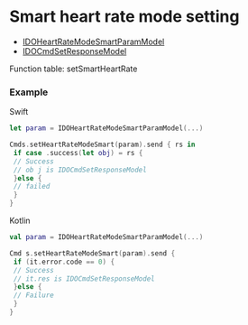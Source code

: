 # Smart heart rate mode setting
* [IDOHeartRateModeSmartParamModel](../model/IDOHeartRateModeSmartParamModel.md)
* [IDOCmdSetResponseModel](../model/IDOCmdSetResponseModel.md)

Function table: setSmartHeartRate



### Example

Swift
```swift
let param = IDOHeartRateModeSmartParamModel(...)

Cmds.setHeartRateModeSmart(param).send { rs in
 if case .success(let obj) = rs {
 // Success 
 // ob j is IDOCmdSetResponseModel
 }else {
 // failed
 }
}
```

Kotlin
```kotlin
val param = IDOHeartRateModeSmartParamModel(...)

Cmd s.setHeartRateModeSmart(param).send {
 if (it.error.code == 0) {
 // Success
 // it.res is IDOCmdSetResponseModel
 }else {
 // Failure
 }
}
```
